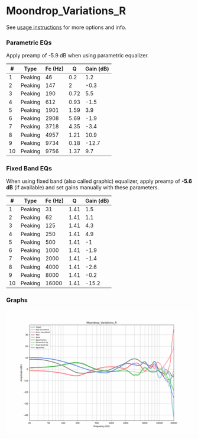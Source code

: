 # Moondrop_Variations_R
See [usage instructions](https://github.com/jaakkopasanen/AutoEq#usage) for more options and info.

### Parametric EQs
Apply preamp of -5.9 dB when using parametric equalizer.

|   # | Type    |   Fc (Hz) |    Q |   Gain (dB) |
|-----|---------|-----------|------|-------------|
|   1 | Peaking |        46 | 0.2  |         1.2 |
|   2 | Peaking |       147 | 2    |        -0.3 |
|   3 | Peaking |       190 | 0.72 |         5.5 |
|   4 | Peaking |       612 | 0.93 |        -1.5 |
|   5 | Peaking |      1901 | 1.59 |         3.9 |
|   6 | Peaking |      2908 | 5.69 |        -1.9 |
|   7 | Peaking |      3718 | 4.35 |        -3.4 |
|   8 | Peaking |      4957 | 1.21 |        10.9 |
|   9 | Peaking |      9734 | 0.18 |       -12.7 |
|  10 | Peaking |      9756 | 1.37 |         9.7 |

### Fixed Band EQs
When using fixed band (also called graphic) equalizer, apply preamp of **-5.6 dB** (if available) and set gains manually with these parameters.

|   # | Type    |   Fc (Hz) |    Q |   Gain (dB) |
|-----|---------|-----------|------|-------------|
|   1 | Peaking |        31 | 1.41 |         1.5 |
|   2 | Peaking |        62 | 1.41 |         1.1 |
|   3 | Peaking |       125 | 1.41 |         4.3 |
|   4 | Peaking |       250 | 1.41 |         4.9 |
|   5 | Peaking |       500 | 1.41 |        -1   |
|   6 | Peaking |      1000 | 1.41 |        -1.9 |
|   7 | Peaking |      2000 | 1.41 |        -1.4 |
|   8 | Peaking |      4000 | 1.41 |        -2.6 |
|   9 | Peaking |      8000 | 1.41 |        -0.2 |
|  10 | Peaking |     16000 | 1.41 |       -15.2 |

### Graphs
![](./Moondrop_Variations_R.png)
